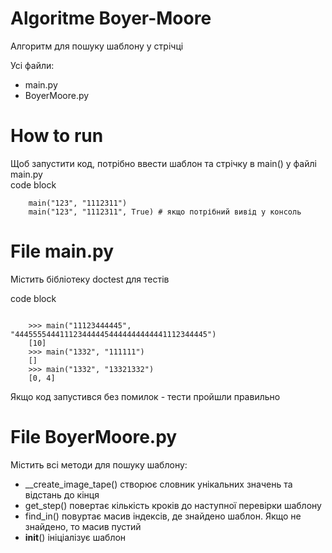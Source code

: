 # Algoritme Boyer-Moore

Алгоритм для пошуку шаблону у стрічці

Усі файли:
  - main.py
  - BoyerMoore.py
 
# How to run
Щоб запустити код, потрібно ввести шаблон та стрічку в main() у файлі main.py  
code block
```
    main("123", "1112311")
    main("123", "1112311", True) # якщо потрібний вивід у консоль
```

# File main.py

Містить бібліотеку doctest для тестів

 code block
```
     
    >>> main("11123444445", "4445555444111234444454444444444441112344445")
    [10]
    >>> main("1332", "111111")
    []
    >>> main("1332", "13321332")
    [0, 4]

```
Якщо код запустився без помилок - тести пройшли правильно

# File BoyerMoore.py
Містить всі методи для пошуку шаблону:
- __create_image_tape() створює словник унікальних значень та відстань до кінця
-  get_step() повертає кількість кроків до наступної перевірки шаблону
-  find_in() повуртає масив індексів, де знайдено шаблон. Якщо не знайдено, то масив пустий
-  __init__() ініціалізує шаблон 